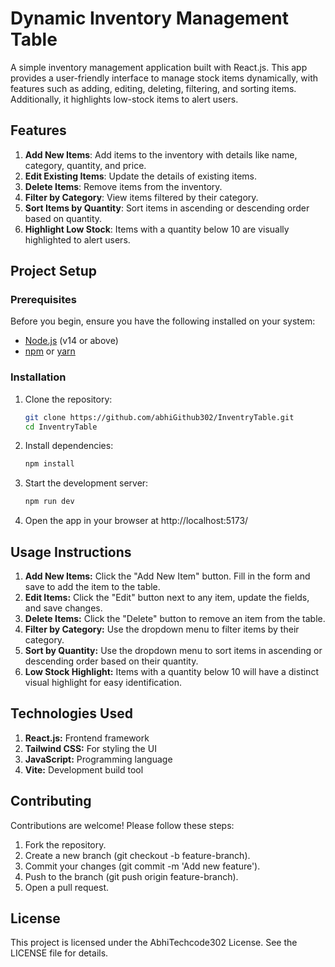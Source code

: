 # Dynamic Inventory Management Table

A simple inventory management application built with React.js. This app provides a user-friendly interface to manage stock items dynamically, with features such as adding, editing, deleting, filtering, and sorting items. Additionally, it highlights low-stock items to alert users.

## Features

1. **Add New Items**: Add items to the inventory with details like name, category, quantity, and price.
2. **Edit Existing Items**: Update the details of existing items.
3. **Delete Items**: Remove items from the inventory.
4. **Filter by Category**: View items filtered by their category.
5. **Sort Items by Quantity**: Sort items in ascending or descending order based on quantity.
6. **Highlight Low Stock**: Items with a quantity below 10 are visually highlighted to alert users.



## Project Setup

### Prerequisites

Before you begin, ensure you have the following installed on your system:

- [Node.js](https://nodejs.org/) (v14 or above)
- [npm](https://www.npmjs.com/) or [yarn](https://yarnpkg.com/)

### Installation

1. Clone the repository:
   ```bash
   git clone https://github.com/abhiGithub302/InventryTable.git
   cd InventryTable
   ```
2. Install dependencies:
   ```bash
   npm install
   ```
3. Start the development server:
   ```bash
   npm run dev
   ```
4. Open the app in your browser at http://localhost:5173/

## Usage Instructions
1. **Add New Items:** Click the "Add New Item" button. Fill in the form and save to add the item to the table.
2. **Edit Items:** Click the "Edit" button next to any item, update the fields, and save changes.
3. **Delete Items:** Click the "Delete" button to remove an item from the table.
4. **Filter by Category:** Use the dropdown menu to filter items by their category.
5. **Sort by Quantity:** Use the dropdown menu to sort items in ascending or descending order based on their quantity.
6. **Low Stock Highlight:** Items with a quantity below 10 will have a distinct visual highlight for easy identification.

## Technologies Used
1. **React.js:** Frontend framework
2. **Tailwind CSS:** For styling the UI
3. **JavaScript:** Programming language
4. **Vite:** Development build tool

## Contributing
Contributions are welcome! Please follow these steps:

1. Fork the repository.
2. Create a new branch (git checkout -b feature-branch).
3. Commit your changes (git commit -m 'Add new feature').
4. Push to the branch (git push origin feature-branch).
5. Open a pull request.

## License
This project is licensed under the AbhiTechcode302 License. See the LICENSE file for details.


